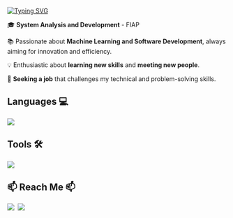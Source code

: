 [![Typing SVG](https://readme-typing-svg.demolab.com/?lines=Hi+there,+I'm+Gabriel!+👋🏼;You+can+call+me+Falanga!&size=35&color=836fff&height=50&width=500)](https://git.io/typing-svg)

🎓 **System Analysis and Development** - FIAP

📚 Passionate about **Machine Learning and Software Development**, always aiming for innovation and efficiency.

💡 Enthusiastic about **learning new skills** and **meeting new people**.

💼 **Seeking a job** that challenges my technical and problem-solving skills.


## Languages 💻
<img align="center" src="https://skillicons.dev/icons?i=py,java,js,ts,html,css" />

## Tools 🛠️
<img src="https://skillicons.dev/icons?i=tensorflow,idea,pycharm,vscode,react,vite" />

## 📫 Reach Me 📫
<a href="https://www.linkedin.com/in/gabriel-falanga-78a8882b1" target="_blank"><img loading="lazy" src="https://img.shields.io/badge/-LinkedIn-%230077B5?style=for-the-badge&logo=linkedin&logoColor=white" target="_blank"></a>‎ ‎ ‎
<a href = "mailto:gabrielmartinsfalanga@gmail.com"><img loading="lazy" src="https://img.shields.io/badge/Gmail-D14836?style=for-the-badge&logo=gmail&logoColor=white" target="_blank"></a>‎
